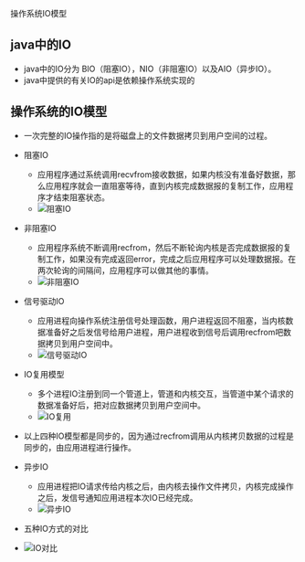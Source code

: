 操作系统IO模型
## java中的IO
* java中的IO分为 BIO（阻塞IO），NIO（非阻塞IO）以及AIO（异步IO）。
* java中提供的有关IO的api是依赖操作系统实现的
## 操作系统的IO模型
* 一次完整的IO操作指的是将磁盘上的文件数据拷贝到用户空间的过程。
* 阻塞IO

    * 应用程序通过系统调用recvfrom接收数据，如果内核没有准备好数据，那么应用程序就会一直阻塞等待，直到内核完成数据报的复制工作，应用程序才结束阻塞状态。
    * ![阻塞IO](https://mmbiz.qpic.cn/mmbiz_png/mQlO20PgUDLJyNAPpmHXFWjrXZ2uXvSeVo3htmYsApCW1lscbqBLOoqDSFEg47YxWfcyO6YqNnCpjuRbZGjbZw/640?wx_fmt=png&tp=webp&wxfrom=5&wx_lazy=1&wx_co=1)
* 非阻塞IO
    * 应用程序系统不断调用recfrom，然后不断轮询内核是否完成数据报的复制工作，如果没有完成返回error，完成之后应用程序可以处理数据报。在两次轮询的间隔间，应用程序可以做其他的事情。
    * ![非阻塞IO](https://mmbiz.qpic.cn/mmbiz_jpg/mQlO20PgUDLJyNAPpmHXFWjrXZ2uXvSek6qWHALUicEVcAicEb9VBIehiaQEZWmUE62T87cQFTLToKme4JJhoCRYg/640?wx_fmt=jpeg&tp=webp&wxfrom=5&wx_lazy=1&wx_co=1)
* 信号驱动IO
    * 应用进程向操作系统注册信号处理函数，用户进程返回不阻塞，当内核数据准备好之后发信号给用户进程，用户进程收到信号后调用recfrom吧数据拷贝到用户空间中。
    * ![信号驱动IO](https://mmbiz.qpic.cn/mmbiz_jpg/mQlO20PgUDLJyNAPpmHXFWjrXZ2uXvSe3jGJekgJ1X4kjia7AABicVEAvNVXDQBI4o2pLW3b9EiaibiavFnTBABicUfw/640?wx_fmt=jpeg&tp=webp&wxfrom=5&wx_lazy=1&wx_co=1)
* IO复用模型
    * 多个进程IO注册到同一个管道上，管道和内核交互，当管道中某个请求的数据准备好后，把对应数据拷贝到用户空间中。
    * ![IO复用](https://mmbiz.qpic.cn/mmbiz_jpg/mQlO20PgUDLJyNAPpmHXFWjrXZ2uXvSeud0ZosTZicUtNxS1xwjibBAGIF1WInW43rJAzWdibsaSVUUMVgNsFrGibQ/640?wx_fmt=jpeg&tp=webp&wxfrom=5&wx_lazy=1&wx_co=1)
* 以上四种IO模型都是同步的，因为通过recfrom调用从内核拷贝数据的过程是同步的，由应用进程进行操作。
* 异步IO
    * 应用进程把IO请求传给内核之后，由内核去操作文件拷贝，内核完成操作之后，发信号通知应用进程本次IO已经完成。
    * ![异步IO](https://mmbiz.qpic.cn/mmbiz_jpg/mQlO20PgUDLJyNAPpmHXFWjrXZ2uXvSeM1kjXMOiaZ5CgM3bBPlEeUvhib2vRtMqvwL8r2OWiaGtzj4QwiawTPtHEg/640?wx_fmt=jpeg&tp=webp&wxfrom=5&wx_lazy=1&wx_co=1)

* 五种IO方式的对比
* ![IO对比](https://mmbiz.qpic.cn/mmbiz_png/mQlO20PgUDLJyNAPpmHXFWjrXZ2uXvSeqeQfjNIVKzKA4lJUFPDKUic0FiayuEXticzTtnFPN74Y7poNjZbV0DygQ/640?wx_fmt=png&tp=webp&wxfrom=5&wx_lazy=1&wx_co=1)